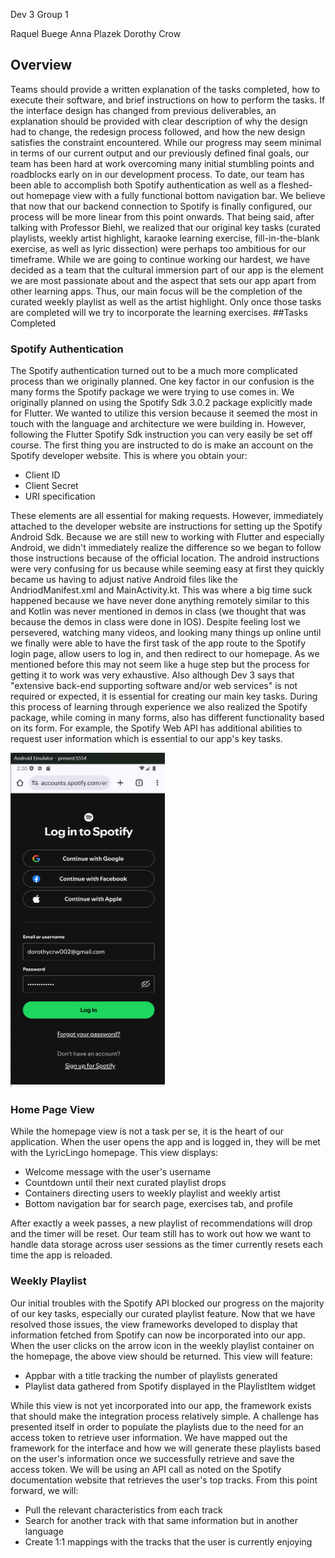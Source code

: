Dev 3
Group 1

Raquel Buege
Anna Plazek
Dorothy Crow

## Overview
Teams should provide a written explanation of the tasks completed, how to execute their software, and brief instructions on how to perform the tasks. If the interface design has changed from previous deliverables, an explanation should be provided with clear description of why the design had to change, the redesign process followed, and how the new design satisfies the constraint encountered.
While our progress may seem minimal in terms of our current output and our previously defined final goals, our team has been hard at work overcoming many initial stumbling points and roadblocks early on in our development process. To date, our team has been able to accomplish both Spotify authentication as well as a fleshed-out homepage view with a fully functional bottom navigation bar.
We believe that now that our backend connection to Spotify is finally configured, our process will be more linear from this point onwards. That being said, after talking with Professor Biehl, we realized that our original key tasks (curated playlists, weekly artist highlight, karaoke learning exercise, fill-in-the-blank exercise, as well as lyric dissection) were perhaps too ambitious for our timeframe.
While we are going to continue working our hardest, we have decided as a team that the cultural immersion part of our app is the element we are most passionate about and the aspect that sets our app apart from other learning apps. Thus, our main focus will be the completion of the curated weekly playlist as well as the artist highlight. Only once those tasks are completed will we try to incorporate the learning exercises.
##Tasks Completed
### Spotify Authentication
The Spotify authentication turned out to be a much more complicated process than we originally planned. One key factor in our confusion is the many forms the Spotify package we were trying to use comes in. We originally planned on using the Spotify Sdk 3.0.2 package explicitly made for Flutter. We wanted to utilize this version because it seemed the most in touch with the language and architecture we were building in.
However, following the Flutter Spotify Sdk instruction you can very easily be set off course. The first thing you are instructed to do is make an account on the Spotify developer website. This is where you obtain your:

- Client ID
- Client Secret
- URI specification

These elements are all essential for making requests. However, immediately attached to the developer website are instructions for setting up the Spotify Android Sdk. Because we are still new to working with Flutter and especially Android, we didn't immediately realize the difference so we began to follow those instructions because of the official location.
The android instructions were very confusing for us because while seeming easy at first they quickly became us having to adjust native Android files like the AndriodManifest.xml and MainActivity.kt. This was where a big time suck happened because we have never done anything remotely similar to this and Kotlin was never mentioned in demos in class (we thought that was because the demos in class were done in IOS).
Despite feeling lost we persevered, watching many videos, and looking many things up online until we finally were able to have the first task of the app route to the Spotify login page, allow users to log in, and then redirect to our homepage. As we mentioned before this may not seem like a huge step but the process for getting it to work was very exhaustive.
Also although Dev 3 says that "extensive back-end supporting software and/or web services" is not required or expected, it is essential for creating our main key tasks. During this process of learning through experience we also realized the Spotify package, while coming in many forms, also has different functionality based on its form. For example, the Spotify Web API has additional abilities to request user information which is essential to our app's key tasks.

![Alt text](spotifyAuth.png)
### Home Page View
While the homepage view is not a task per se, it is the heart of our application. When the user opens the app and is logged in, they will be met with the LyricLingo homepage. This view displays:

- Welcome message with the user's username
- Countdown until their next curated playlist drops
- Containers directing users to weekly playlist and weekly artist
- Bottom navigation bar for search page, exercises tab, and profile

After exactly a week passes, a new playlist of recommendations will drop and the timer will be reset. Our team still has to work out how we want to handle data storage across user sessions as the timer currently resets each time the app is reloaded.
### Weekly Playlist
Our initial troubles with the Spotify API blocked our progress on the majority of our key tasks, especially our curated playlist feature. Now that we have resolved those issues, the view frameworks developed to display that information fetched from Spotify can now be incorporated into our app.
When the user clicks on the arrow icon in the weekly playlist container on the homepage, the above view should be returned. This view will feature:

- Appbar with a title tracking the number of playlists generated
- Playlist data gathered from Spotify displayed in the PlaylistItem widget

While this view is not yet incorporated into our app, the framework exists that should make the integration process relatively simple. A challenge has presented itself in order to populate the playlists due to the need for an access token to retrieve user information.
We have mapped out the framework for the interface and how we will generate these playlists based on the user's information once we successfully retrieve and save the access token. We will be using an API call as noted on the Spotify documentation website that retrieves the user's top tracks. From this point forward, we will:

- Pull the relevant characteristics from each track
- Search for another track with that same information but in another language
- Create 1:1 mappings with the tracks that the user is currently enjoying

